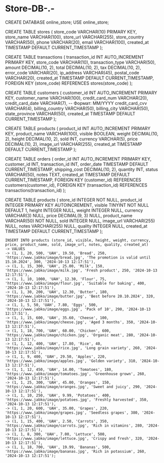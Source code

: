 # Store-DB-.-
CREATE DATABASE online_store;
USE online_store;

CREATE TABLE stores (
    store_code VARCHAR(10) PRIMARY KEY,
    store_name VARCHAR(100),
    store_url VARCHAR(255),
    store_country VARCHAR(50),
    phone VARCHAR(20),
    email VARCHAR(100),
    created_at TIMESTAMP DEFAULT CURRENT_TIMESTAMP
);

CREATE TABLE transactions (
    transaction_id INT AUTO_INCREMENT PRIMARY KEY,
    store_code VARCHAR(10),
    transaction_type VARCHAR(50),
    amount DECIMAL(10, 2),
    total DECIMAL(10, 2),
    tax DECIMAL(10, 2),
    error_code VARCHAR(20),
    ip_address VARCHAR(45),
    postal_code VARCHAR(20),
    created_at TIMESTAMP DEFAULT CURRENT_TIMESTAMP,
    FOREIGN KEY (store_code) REFERENCES stores(store_code)
);

CREATE TABLE customers (
    customer_id INT AUTO_INCREMENT PRIMARY KEY,
    customer_name VARCHAR(100),
    credit_card_num VARCHAR(20),
    credit_card_date VARCHAR(7),  -- Формат: MM/YYYY
    credit_card_cvv VARCHAR(4),
    billing_country VARCHAR(50),
    billing_city VARCHAR(50),
    state_province VARCHAR(50),
    created_at TIMESTAMP DEFAULT CURRENT_TIMESTAMP
);

CREATE TABLE products (
    product_id INT AUTO_INCREMENT PRIMARY KEY,
    product_name VARCHAR(100),
    visible BOOLEAN,
    weight DECIMAL(10, 2),
    height DECIMAL(10, 2),
    sold INT,
    currency VARCHAR(5),
    price DECIMAL(10, 2),
    image_url VARCHAR(255),
    created_at TIMESTAMP DEFAULT CURRENT_TIMESTAMP
);

CREATE TABLE orders (
    order_id INT AUTO_INCREMENT PRIMARY KEY,
    customer_id INT,
    transaction_id INT,
    order_date TIMESTAMP DEFAULT CURRENT_TIMESTAMP,
    shipping_cost DECIMAL(10, 2),
    quantity INT,
    status VARCHAR(50),
    notes TEXT,
    created_at TIMESTAMP DEFAULT CURRENT_TIMESTAMP,
    FOREIGN KEY (customer_id) REFERENCES customers(customer_id),
    FOREIGN KEY (transaction_id) REFERENCES transactions(transaction_id)
);

CREATE TABLE products (
    store_id INTEGER NOT NULL,
    product_id INTEGER PRIMARY KEY AUTOINCREMENT,
    visible TINYINT NOT NULL DEFAULT 1,
    height INTEGER NULL,
    weight INTEGER NULL,
    currency VARCHAR(3) NULL,
    price DECIMAL(9, 3) NULL,
    product_name VARCHAR(50) NOT NULL,
    sold INTEGER NULL,
    image_url VARCHAR(255) NULL,
    notes VARCHAR(255) NULL,
    quality INTEGER NULL,
    created_at TIMESTAMP DEFAULT CURRENT_TIMESTAMP
);

    INSERT INTO products (store_id, visible, height, weight, currency, price, product_name, sold, image_url, notes, quality, created_at)
    -> VALUES
    -> (1, 1, 20, 500, 'UAH', 19.50, 'Bread', 250, 'https://www.jabko/image/bread.jpg', 'The promotion is valid until 15.10.2024', 300, '2024-10-13 12:17:51'),
    -> (1, 1, 15, 300, 'UAH', 25.00, 'Milk', 150, 'https://www.jabko/image/milk.jpg', 'Fresh product', 250, '2024-10-13 12:17:51'),
    -> (1, 1, 10, 1000, 'UAH', 12.30, 'Flour', 75, 'https://www.jabko/image/flour.jpg', 'Suitable for baking', 400, '2024-10-13 12:17:51'),
    -> (1, 1, 30, 200, 'UAH', 12.30, 'Butter', 180, 'https://www.jabko/image/butter.jpg', 'Best before 20.10.2024', 320, '2024-10-13 12:17:51'),
    -> (1, 1, 5, 50, 'UAH', 7.80, 'Eggs', 500, 'https://www.jabko/image/eggs.jpg', 'Pack of 10', 290, '2024-10-13 12:17:51'),
    -> (1, 1, 15, 600, 'UAH', 35.60, 'Cheese', 100, 'https://www.jabko/image/cheese.jpg', 'Aged 3 months', 350, '2024-10-13 12:17:51'),
    -> (1, 1, 18, 700, 'UAH', 60.00, 'Chicken', 600, 'https://www.jabko/image/chicken.jpg', 'Organic meat', 280, '2024-10-13 12:17:51'),
    -> (1, 1, 12, 400, 'UAH', 17.80, 'Rice', 40, 'https://www.jabko/image/rice.jpg', 'Long grain variety', 260, '2024-10-13 12:17:51'),
    -> (1, 1, 9, 400, 'UAH', 29.50, 'Apples', 220, 'https://www.jabko/image/apples.jpg', 'Golden variety', 310, '2024-10-13 12:17:51'),
    -> (1, 1, 12, 450, 'UAH', 14.00, 'Tomatoes', 180, 'https://www.jabko/image/tomatoes.jpg', 'Greenhouse grown', 260, '2024-10-13 12:17:51'),
    -> (1, 1, 25, 300, 'UAH', 45.00, 'Oranges', 150, 'https://www.jabko/image/oranges.jpg', 'Sweet and juicy', 290, '2024-10-13 12:17:51'),
    -> (1, 1, 10, 250, 'UAH', 9.99, 'Potatoes', 400, 'https://www.jabko/image/potatoes.jpg', 'Freshly harvested', 350, '2024-10-13 12:17:51'),
    -> (1, 1, 20, 600, 'UAH', 35.00, 'Grapes', 220, 'https://www.jabko/image/grapes.jpg', 'Seedless grapes', 380, '2024-10-13 12:17:51'),
    -> (1, 1, 15, 400, 'UAH', 2.50, 'Carrots', 350, 'https://www.jabko/image/carrots.jpg', 'Rich in vitamins', 280, '2024-10-13 12:17:51'),
    -> (1, 1, 8, 300, 'UAH', 7.00, 'Lettuce', 500, 'https://www.jabko/image/lettuce.jpg', 'Crispy and fresh', 320, '2024-10-13 12:17:51'),
    -> (1, 1, 18, 700, 'UAH', 19.99, 'Bananas', 500, 'https://www.jabko/image/bananas.jpg', 'Rich in potassium', 260, '2024-10-13 12:17:51');

